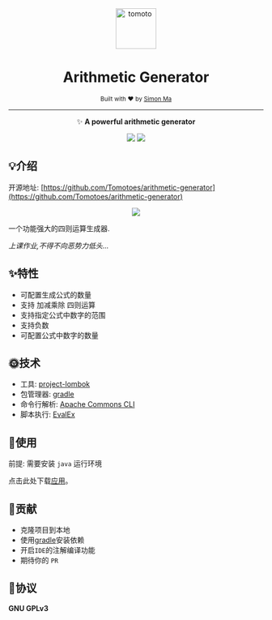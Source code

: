 <div align="center">
	<img width="80" height="80" src="https://cdn.jsdelivr.net/gh/Tomotoes/images/blog/icon.png" alt="tomoto">
	<br>
	<h1>Arithmetic Generator</h1>
	<sub>Built with ❤︎ by <a href="https://tomotoes.com">Simon Ma</a></sub>
</div>
<hr/>
<p align="center">✨ <strong>A powerful arithmetic generator</strong></p>
<p align="center">
  <a href="https://opensource.org/licenses/GPL-3.0/"><img src="https://badges.frapsoft.com/os/gpl/gpl.svg?style=flat-square"></a>
  <a href="https://github.com/Tomotoes/scrcpy-gui/issues"><img src="https://img.shields.io/badge/contributions-welcome-brightgreen.svg?style=flat-square"></a>
</p>



## 💡介绍

开源地址: [https://github.com/Tomotoes/arithmetic-generator](https://github.com/Tomotoes/arithmetic-generator)

<p align="center"><img src="https://cdn.jsdelivr.net/gh/Tomotoes/images/demo/arithmetic-generator.gif"/></p>


一个功能强大的四则运算生成器.

*上课作业,不得不向恶势力低头...*



## ✨特性

- 可配置生成公式的数量
- 支持 加减乘除 四则运算
- 支持指定公式中数字的范围
- 支持负数
- 可配置公式中数字的数量



## 🌞技术

- 工具: [project-lombok](https://projectlombok.org/)
- 包管理器: [gradle](https://gradle.org/)
- 命令行解析: [Apache Commons CLI](http://commons.apache.org/proper/commons-cli/introduction.html)
- 脚本执行: [EvalEx](https://github.com/uklimaschewski/EvalEx)



## 🎉使用

前提: 需要安装 `java` 运行环境

点击此处下载[应用](https://github.com/Tomotoes/arithmetic-generator/releases)。



## 🎯贡献

- 克隆项目到本地
- 使用[gradle](https://gradle.org/)安装依赖
- 开启`IDE`的注解编译功能
- 期待你的 `PR`



## 📃协议

**GNU GPLv3**
